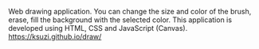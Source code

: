 Web drawing application. You can change the size and color of the brush, erase, fill the background with the selected color. 
This application is developed using HTML, CSS and JavaScript (Canvas). https://ksuzi.github.io/draw/
